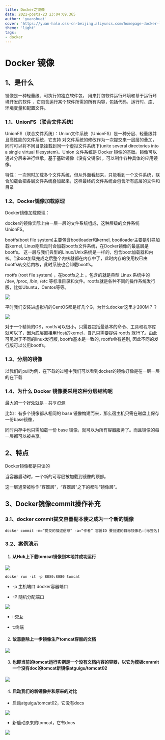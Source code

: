 ```yaml
---
title: Docker之镜像
date: 2021-posts-23 23:04:09.365
author: 'yuanshuai'
cover: 'https://yuan-halo.oss-cn-beijing.aliyuncs.com/homepage-docker-logo.png'
theme: 'light'
tags: 
- docker
---
```


# **Docker** **镜像**

## 1、**是什么**

镜像是一种轻量级、可执行的独立软件包， 用来打包软件运行环境和基于运行环境开发的软件 ，它包含运行某个软件所需的所有内容，包括代码、运行时、库、环境变量和配置文件。 

### 1.1、UnionFS（联合文件系统）

UnionFS（联合文件系统）：Union文件系统（UnionFS）是一种分层、轻量级并且高性能的文件系统，它支持 对文件系统的修改作为一次提交来一层层的叠加， 同时可以将不同目录挂载到同一个虚拟文件系统下(unite several directories into a single virtual filesystem)。Union 文件系统是 Docker 镜像的基础。镜像可以通过分层来进行继承，基于基础镜像（没有父镜像），可以制作各种具体的应用镜像。

特性：一次同时加载多个文件系统，但从外面看起来，只能看到一个文件系统，联合加载会把各层文件系统叠加起来，这样最终的文件系统会包含所有底层的文件和目录 

### 1.2、Docker镜像加载原理

Docker镜像加载原理： 

docker的镜像实际上由一层一层的文件系统组成，这种层级的文件系统UnionFS。 

bootfs(boot file system)主要包含bootloader和kernel, bootloader主要是引导加载kernel, Linux刚启动时会加载bootfs文件系统，在Docker镜像的最底层是bootfs。 这一层与我们典型的Linux/Unix系统是一样的，包含boot加载器和内核。当boot加载完成之后整个内核就都在内存中了，此时内存的使用权已由bootfs转交给内核，此时系统也会卸载bootfs。 

rootfs (root file system) ，在bootfs之上 。包含的就是典型 Linux 系统中的 /dev, /proc, /bin, /etc 等标准目录和文件。rootfs就是各种不同的操作系统发行版，比如Ubuntu，Centos等等。  

![](https://hexobbblog.oss-cn-beijing.aliyuncs.com/images/docker/24.png)

平时我们安装进虚拟机的CentOS都是好几个G，为什么docker这里才200M？？ 

![](https://hexobbblog.oss-cn-beijing.aliyuncs.com/images/docker/25.png)

对于一个精简的OS，rootfs可以很小，只需要包括最基本的命令、工具和程序库就可以了，因为底层直接用Host的kernel，自己只需要提供 rootfs 就行了。由此可见对于不同的linux发行版, bootfs基本是一致的, rootfs会有差别, 因此不同的发行版可以公用bootfs。 

### 1.3、分层的镜像

以我们的pull为例，在下载的过程中我们可以看到docker的镜像好像是在一层一层的在下载 

### 1.4、为什么 Docker 镜像要采用这种分层结构呢

最大的一个好处就是 - 共享资源 

比如：有多个镜像都从相同的 base 镜像构建而来，那么宿主机只需在磁盘上保存一份base镜像， 

同时内存中也只需加载一份 base 镜像，就可以为所有容器服务了。而且镜像的每一层都可以被共享。 

## 2、**特点**

Docker镜像都是只读的

当容器启动时，一个新的可写层被加载到镜像的顶部。

这一层通常被称作“容器层”，“容器层”之下的都叫“镜像层”。

## 3、Docker镜像commit操作补充

### 3.1、docker commit提交容器副本使之成为一个新的镜像

```shell
docker commit -m=“提交的描述信息” -a=“作者” 容器ID 要创建的目标镜像名:[标签名]
```

### 3.2、案例演示

1. #### 从Hub上下载tomcat镜像到本地并成功运行

![](https://hexobbblog.oss-cn-beijing.aliyuncs.com/images/docker/26.png)

```shell
docker run -it -p 8080:8080 tomcat
```

- -p 主机端口:docker容器端口

- -P 随机分配端口

![](https://hexobbblog.oss-cn-beijing.aliyuncs.com/images/docker/27.png)

- i:交互

- t:终端

2. #### 故意删除上一步镜像生产tomcat容器的文档

![](https://hexobbblog.oss-cn-beijing.aliyuncs.com/images/docker/28.png)

3. #### 也即当前的tomcat运行实例是一个没有文档内容的容器，以它为模板commit一个没有doc的tomcat新镜像atguigu/tomcat02

![](https://hexobbblog.oss-cn-beijing.aliyuncs.com/images/docker/29.png)

4. #### 启动我们的新镜像并和原来的对比

- 启动atguigu/tomcat02，它没有docs

![](https://hexobbblog.oss-cn-beijing.aliyuncs.com/images/docker/30.png)

- 新启动原来的tomcat，它有docs

![](https://hexobbblog.oss-cn-beijing.aliyuncs.com/images/docker/31.png)